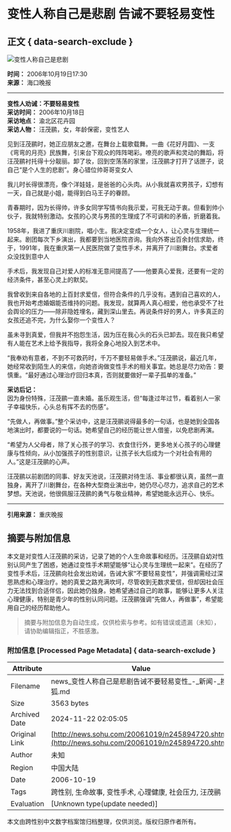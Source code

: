 # 变性人称自己是悲剧 告诫不要轻易变性

## 正文 { data-search-exclude }


![变性人称自己是悲剧](https://photo.sohu.com/media/hkwb.jpg)

**时间：** 2006年10月19日17:30  
**来源：** 海口晚报  

---

**变性人劝诫：不要轻易变性**  
**采访时间：** 2006年10月18日  
**采访地点：** 渝北区花卉园  
**采访人物：** 汪茂鹂，女，年龄保密，变性艺人  

见到汪茂鹂时，她正应朋友之邀，在舞台上载歌载舞。一曲《花好月圆》、一支《弯弯的月亮》民族舞，引来台下观众的阵阵喝彩。嘹亮的歌声和灵动的舞蹈，将汪茂鹂衬托得十分靓丽。卸了妆，回到空荡荡的家里，汪茂鹂才打开了话匣子，说自己“是个人生的悲剧”。身心错位帅哥哥变女人

我儿时长得很漂亮，像个洋娃娃，是爸爸的心头肉。从小我就喜欢男孩子，幻想有一天，自己就是小姐，能得到白马王子的眷顾。

青春期时，因为长得帅，许多女同学写情书向我示爱，可我无动于衷。但看到帅小伙子，我就特别激动。女孩的心灵与男孩的生理成了不可调和的矛盾，折磨着我。

1958年，我进了重庆川剧院，唱小生。我决定变成一个女人，让心灵与生理统一起来。剧团每次下乡演出，我都要到当地医院咨询。我向外寄出百余封信求助，终于，1991年，我在重庆第一人民医院做了变性手术，并离开了川剧舞台。求爱者众没找到意中人

手术后，我发现自己对爱人的标准无意间提高了——他要真心爱我，还要有一定的经济条件，甚至心灵上的默契。

我曾收到来自各地的上百封求爱信，但符合条件的几乎没有。遇到自己喜欢的人，我也开始考虑婚姻能否维持的问题。我发现，就算两人真心相爱，他也承受不了社会舆论的压力——除非隐姓埋名，藏到深山里去。再说条件好的男人，许多真正的女孩还追不完，为什么娶你一个变性人？

虽未寻到真爱，但我并不抱怨生活，因为压在我心头的石头已卸去。现在我只希望有人能在艺术上给予我指导，我将全身心地投入到艺术中。

“我奉劝有意者，不到不可救药时，千万不要轻易做手术。”汪茂鹂说，最近几年，她经常收到陌生人的来信，向她咨询做变性手术的相关事宜。她总是尽力劝告：要慎重。“最好通过心理治疗回归本真，否则就要做好一辈子孤单的准备。”

**采访后记：**  
因为身份特殊，汪茂鹂一直未婚。虽乐观生活，但“每逢过年过节，看着别人一家子幸福快乐，心头总有挥不去的伤感”。

“先做人，再做事。”整个采访中，这是汪茂鹂说得最多的一句话，也是她到全国各地演出时，都要说的一句话。她希望自己的经历能让世人借鉴，以免悲剧再演。

“希望为人父母者，除了关心孩子的学习、衣食住行外，更多地关心孩子的心理健康与性倾向，从小加强孩子的性别意识，让孩子长大后成为一个对社会有用的人。”这是汪茂鹂的心声。

汪茂鹂以前剧团的同事、好友天池说，汪茂鹂对待生活、事业都很认真，虽然一直独身，离开了川剧舞台，在各种大型商业演出中，她仍尽心尽力，追求自己的艺术梦想。天池说，他很佩服汪茂鹂的勇气与敬业精神，希望她能永远开心、快乐。

---

**引用来源：** 重庆晚报
<!-- tcd_original_link http://news.sohu.com/20061019/n245894720.shtml -->
## 摘要与附加信息

<!-- tcd_abstract -->
本文是对变性人汪茂鹂的采访，记录了她的个人生命故事和经历。汪茂鹂自幼对性别认同产生了困惑，她通过变性手术期望能够“让心灵与生理统一起来”。在经历了变性手术后，汪茂鹂向社会发出劝诫，告诫大家“不要轻易变性”，并强调需经过深思熟虑和心理治疗。她的真爱之路充满坎坷，尽管收到无数求爱信，但却因社会压力无法找到合适伴侣，因此她仍独身。她希望通过自己的故事，能够让更多人关注心理健康，特别是青少年的性别认同问题。汪茂鹂强调“先做人，再做事”，希望能用自己的经历帮助他人。
<!-- tcd_abstract_end -->

> 摘要与附加信息为自动生成，仅供检索与参考。如有错误或遗漏（未知），请协助编辑指正，不胜感激。

### 附加信息 [Processed Page Metadata] { data-search-exclude }

| Attribute       | Value                                  |
|-----------------|----------------------------------------|
| Filename        | news_变性人称自己是悲剧告诫不要轻易变性_-_新闻-_搜狐.md                             |
| Size            | 3563 bytes                           |
| Archived Date   | 2024-11-22 02:05:05                             |
| Original Link   | [http://news.sohu.com/20061019/n245894720.shtml](http://news.sohu.com/20061019/n245894720.shtml)                       |
| Author          | 未知                               |
| Region          | 中国大陆                               |
| Date            | 2006-10-19                                 |
| Tags            | 跨性别, 生命故事, 变性手术, 心理健康, 社会压力, 汪茂鹂                                 |
| Evaluation            | [Unknown type(update needed)]                                 |
<!-- tcd_table_end -->

本文由跨性别中文数字档案馆归档整理，仅供浏览。版权归原作者所有。
